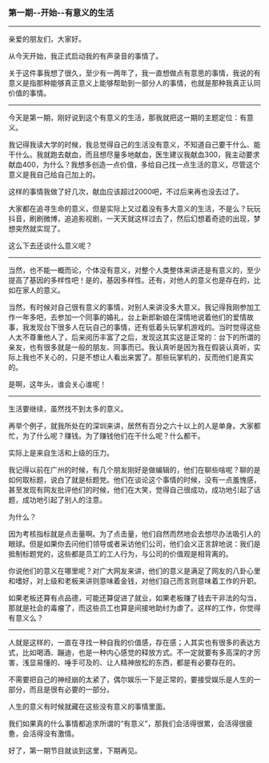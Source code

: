 ### 第一期--开始--有意义的生活

---

亲爱的朋友们，大家好。

从今天开始，我正式启动我的有声录音的事情了。

关于这件事我想了很久，至少有一两年了，我一直想做点有意思的事情，我说的有意义是指那种能够真正意义上能够帮助到一部分人的事情，也就是那种我真正认同价值的事情。

---

今天是第一期，刚好说到这个有意义的生活，那我就把这一期的主题定位：有意义。

我记得我读大学的时候，我总觉得自己的生活没有意义，不知道自己要干什么、能干什么。我就跑去献血，而且想尽量多地献血，医生建议我献血300，我主动要求献血400，为什么？我想多创造一点价值，多给自己找一点生活的意义，尽管这个意义是我自己给自己加上的。

这样的事情我做了好几次，献血应该超过2000吧，不过后来再也没去过了。

大家都在追寻生命的意义，但是实际上又过着没有多大意义的生活，不是么？玩玩抖音，刷刷微博，追追影视剧，一天天就这样过去了，然后幻想着奇迹的出现，梦想突然就实现了。

这么下去还谈什么意义呢？

---

当然，也不能一概而论，个体没有意义，对整个人类整体来讲还是有意义的，至少提高了基因的多样性吧！是的，基因多样性。还有，对他人的意义也是存在的，比如在家人的意义。

当然，有时候对自己很有意义的事情，对别人来讲没多大意义。我记得我刚参加工作一年多吧，去参加一个同事的婚礼，台上新郎新娘在深情地说着他们的爱情故事，我发现台下很多人在玩自己的事情，还有低着头玩掌机游戏的。当时觉得这些人太不尊重他人了，后来阅历丰富了之后，发现这其实这是正常的：台下的所谓的亲友，也有很多就是一般的朋友、同事而已。我认真听是因为我在假装认真听，实际上我也不关心的，只是不想让人看出来罢了。那些玩掌机的，反而他们是真实的。

是啊，这年头，谁会关心谁呢！

---

生活要继续，虽然找不到太多的意义。

再举个例子，就我所处在的深圳来讲，居然有百分之六十以上的人是单身。大家都忙，为了什么呢？赚钱。为了赚钱他们在干什么呢？什么都干。

实际上是来自生活和上级的压力。

我记得以前在广州的时候，有几个朋友刚好是做编辑的，他们在聊些啥呢？聊的是如何取标题，说白了就是标题党。他们在谈论这个事情的时候，没有一点羞愧感，甚至发现有网友批评他们的时候，他们在大笑，觉得自己很成功，成功地引起了话题，成功地引起了别人的注意。

为什么？

因为考核指标就是点击量啊。为了点击量，他们自然而然地会去想尽办法吸引人的眼球。但是如果你去问他们领导或者采访他们公司，他们会义正言辞地说：我们是抵制标题党的，这些都是员工的工人行为，与公司的价值观是相背离的。

你说他们的意义在哪里呢？对广大网友来讲，他们的意义是满足了网友的八卦心里和嗜好，对上级和老板来讲则意味着金钱，对他们自己而言则意味着工作的升职。

如果老板还算有点品德，可能还算促进了就业，如果老板赚了钱去干非法的勾当，那就是社会的毒瘤了，而这些员工也算是间接地助纣为虐了。这样的工作，你觉得有意义么？

---

人就是这样的，一直在寻找一种自我的价值感，存在感；人其实也有很多的表达方式，比如喝酒、蹦迪，也是一种内心感觉的释放方式。不一定就要有多高深的才厉害，浅显易懂的、唾手可及的、让人精神放松的东西，都是有必要存在的。

不需要把自己的神经崩的太紧了，偶尔娱乐一下是正常的，要接受娱乐是人生的一部分，而且是很有必要的一部分。

人生的意义有时候就藏在这些没有意义的事情里面。

我们如果真的什么事情都追求所谓的“有意义”，那我们会活得很累，会活得很疲惫，会活得没有激情。

好了，第一期节目就谈到这里，下期再见。

